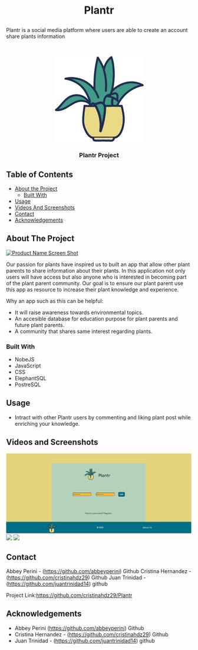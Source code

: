 # <p align="center">Plantr
Plantr is a social media platform where users are able to create an account share plants information</p>

<!-- PROJECT LOGO -->
<br />
<p align="center">
  <a href="https://github.com/crisitinadz29/Plantr">
    <img src="/images/PlantrLogo.png">
  </a>

  <h3 align="center">Plantr Project</h3><!-- YOUR_TITLE-->
    

<!-- TABLE OF CONTENTS -->
## Table of Contents

* [About the Project](#about-the-project)
  * [Built With](#built-with)
* [Usage](#usage)
* [Videos And Screenshots](#videos-and-screenshots)
* [Contact](#contact)
* [Acknowledgements](#acknowledgements)



<!-- ABOUT THE PROJECT -->
## About The Project

[![Product Name Screen Shot][product-screenshot]](https://example.com)

Our passion for plants have inspired us to built an app that allow other plant parents to share information about their plants. In this application not only users will have access but also anyone who is interested in becoming part of the plant parent community. Our goal is to ensure our plant parent use this app as resource to increase their plant knowledge and experience. 

Why an app such as this can be helpful:
* It will raise awareness towards environmental topics.
* An accesible database for education purpose for plant parents and future plant parents.
* A community that shares same interest regarding plants.





### Built With
* NobeJS
* JavaScript
* CSS
* ElephantSQL
* PostreSQL



<!-- USAGE EXAMPLES -->
## Usage
* Intract with other Plantr users by commenting and liking plant post while enriching your knowledge.
## Videos and Screenshots
<img src="/images/login.png">
<img src="code 2">
<img src="code3">


<!-- CONTACT -->
## Contact


Abbey Perini - (https://github.com/abbeyperini) Github
Cristina Hernandez - (https://github.com/cristinahdz29) Github
Juan Trinidad - (https://github.com/juantrinidad14) github



Project Link:https://github.com/cristinahdz29/Plantr




<!-- ACKNOWLEDGEMENTS -->
## Acknowledgements
 
 * Abbey Perini (https://github.com/abbeyperini) Github
 * Cristina Hernandez - (https://github.com/cristinahdz29) Github
 * Juan Trinidad - (https://github.com/juantrinidad14) github





<!-- MARKDOWN LINKS & IMAGES -->
<!-- https://www.markdownguide.org/basic-syntax/#reference-style-links -->
[contributors-shield]: https://img.shields.io/github/contributors/github_username/repo.svg?style=flat-square
[contributors-url]: https://github.com/github_username/repo/graphs/contributors
[forks-shield]: https://img.shields.io/github/forks/github_username/repo.svg?style=flat-square
[forks-url]: https://github.com/github_username/repo/network/members
[stars-shield]: https://img.shields.io/github/stars/github_username/repo.svg?style=flat-square
[stars-url]: https://github.com/github_username/repo/stargazers
[issues-shield]: https://img.shields.io/github/issues/github_username/repo.svg?style=flat-square
[issues-url]: https://github.com/github_username/repo/issues
[license-shield]: https://img.shields.io/github/license/github_username/repo.svg?style=flat-square
[license-url]: https://github.com/github_username/repo/blob/master/LICENSE.txt
[linkedin-shield]: https://img.shields.io/badge/-LinkedIn-black.svg?style=flat-square&logo=linkedin&colorB=555
[linkedin-url]: https://linkedin.com/in/github_username
[product-screenshot]: images/screenshot.png
